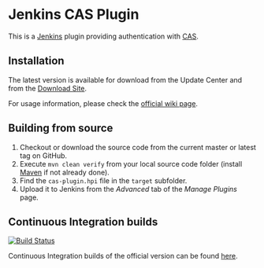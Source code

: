 Jenkins CAS Plugin
==================

This is a [Jenkins](http://jenkins-ci.org) plugin providing authentication with [CAS](https://www.apereo.org/projects/cas).

Installation
------------

The latest version is available for download from the Update Center and from the [Download Site](http://updates.jenkins-ci.org/download/plugins/cas-plugin/).

For usage information, please check the [official wiki page](https://wiki.jenkins-ci.org/display/JENKINS/CAS+Plugin).

Building from source
--------------------

1. Checkout or download the source code from the current master or latest tag on GitHub.
2. Execute `mvn clean verify` from your local source code folder (install [Maven](http://maven.apache.org) if not already done).
3. Find the `cas-plugin.hpi` file in the `target` subfolder.
4. Upload it to Jenkins from the _Advanced_ tab of the _Manage Plugins_ page.

Continuous Integration builds
-----------------------------

[![Build Status](https://jenkins.ci.cloudbees.com/buildStatus/icon?job=plugins/cas-plugin)](https://jenkins.ci.cloudbees.com/job/plugins/job/cas-plugin/)

Continuous Integration builds of the official version can be found [here](https://jenkins.ci.cloudbees.com/job/plugins/job/cas-plugin/).
